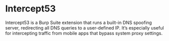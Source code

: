 # Intercept53
Intercept53 is a Burp Suite extension that runs a built-in DNS spoofing server, redirecting all DNS queries to a user-defined IP. It’s especially useful for intercepting traffic from mobile apps that bypass system proxy settings.
